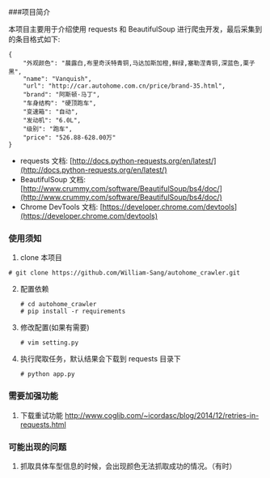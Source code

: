 ###项目简介


本项目主要用于介绍使用 requests 和 BeautifulSoup 进行爬虫开发，最后采集到的条目格式如下:


```
{
    "外观颜色": "晨露白,布里奇沃特青铜,马达加斯加橙,鲜绿,塞勒涅青铜,深蓝色,栗子黑", 
    "name": "Vanquish", 
    "url": "http://car.autohome.com.cn/price/brand-35.html", 
    "brand": "阿斯顿·马丁", 
    "车身结构": "硬顶跑车", 
    "变速箱": "自动", 
    "发动机": "6.0L", 
    "级别": "跑车", 
    "price": "526.88-628.00万"
}
```


* requests 文档: [http://docs.python-requests.org/en/latest/](http://docs.python-requests.org/en/latest/)
* BeautifulSoup 文档: [http://www.crummy.com/software/BeautifulSoup/bs4/doc/](http://www.crummy.com/software/BeautifulSoup/bs4/doc/)
* Chrome DevTools 文档: [https://developer.chrome.com/devtools](https://developer.chrome.com/devtools)

### 使用须知

1. clone 本项目

```
# git clone https://github.com/William-Sang/autohome_crawler.git
```
2. 配置依赖

    ```
	# cd autohome_crawler
	# pip install -r requirements
	```
	
3. 修改配置(如果有需要)


    ```
	# vim setting.py
	```
	
4. 执行爬取任务，默认结果会下载到 requests 目录下


    ```
	# python app.py
	```

### 需要加强功能

1.  下载重试功能 http://www.coglib.com/~icordasc/blog/2014/12/retries-in-requests.html

### 可能出现的问题

1. 抓取具体车型信息的时候，会出现颜色无法抓取成功的情况。（有时）
